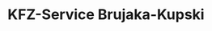 ---
title: "KFZ-Service Brujaka-Kupski"
url: /essen/kfz-service-brujaka-kupski/
shop: Autowerkstatt
---
